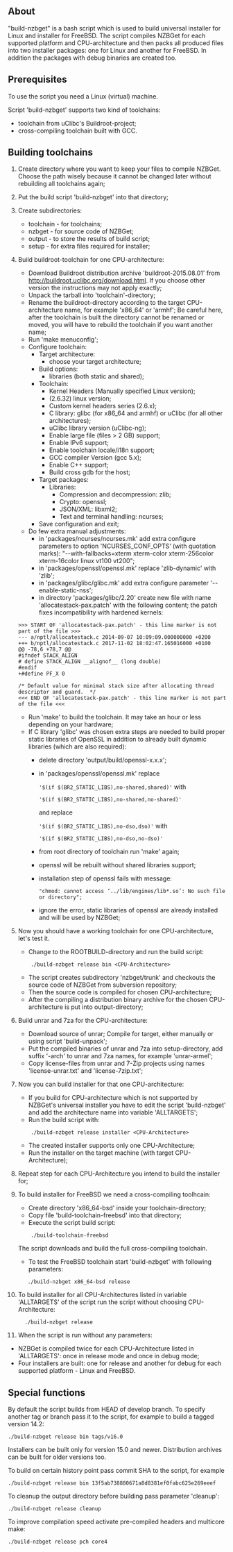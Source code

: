 About
-----
"build-nzbget" is a bash script which is used to build universal installer
for Linux and installer for FreeBSD. The script compiles NZBGet for each
supported platform and CPU-architecture and then packs all produced files
into two installer packages: one for Linux and another for FreeBSD. In
addition the packages with debug binaries are created too.

Prerequisites
-------------
To use the script you need a Linux (virtual) machine.

Script 'build-nzbget' supports two kind of toolchains:
  - toolchain from uClibc's Buildroot-project;
  - cross-compiling toolchain built with GCC.


Building toolchains
-------------------

1. Create directory where you want to keep your files to compile NZBGet. Choose
   the path wisely because it cannot be changed later without rebuilding all
   toolchains again;

2. Put the build script 'build-nzbget' into that directory;

3. Create subdirectories:
    - toolchain - for toolchains;
    - nzbget    - for source code of NZBGet;
    - output    - to store the results of build script;
    - setup     - for extra files required for installer;

4. Build buildroot-toolchain for one CPU-architecture:
    - Download Buildroot distribution archive 'buildroot-2015.08.01' from
         http://buildroot.uclibc.org/download.html.
         If you choose other version the instructions may not apply exactly;
    - Unpack the tarball into 'toolchain'-directory;
    - Rename the buildroot-directory according to the target CPU-architecture name,
         for example 'x86_64' or 'armhf'; Be careful here, after the toolchain is
         built the directory cannot be renamed or moved, you will have to rebuild
         the toolchain if you want another name;
    - Run 'make menuconfig';
    - Configure toolchain:
         - Target architecture:
             - choose your target architecture;
         - Build options:
             - libraries (both static and shared);
         - Toolchain:
             - Kernel Headers (Manually specified Linux version);
             - (2.6.32) linux version;
             - Custom kernel headers series (2.6.x);
             - C library: glibc (for x86_64 and armhf) or uClibc (for all other architectures);
             - uClibc library version (uClibc-ng);
             - Enable large file (files > 2 GB) support;
             - Enable IPv6 support;
             - Enable toolchain locale/i18n support;
             - GCC compiler Version (gcc 5.x);
             - Enable C++ support;
             - Build cross gdb for the host;
         - Target packages:
              - Libraries:
                  - Compression and decompression: zlib;
                  - Crypto: openssl;
                  - JSON/XML: libxml2;
                  - Text and terminal handling: ncurses;
         - Save configuration and exit;
    - Do few extra manual adjustments:
         - in 'packages/ncurses/ncurses.mk' add extra configure parameters to
           option 'NCURSES_CONF_OPTS‘ (with quotation marks):
           "--with-fallbacks=xterm xterm-color xterm-256color xterm-16color linux vt100 vt200";
         - in 'packages/openssl/openssl.mk' replace 'zlib-dynamic' with 'zlib';
         - in 'packages/glibc/glibc.mk' add extra configure parameter
           '--enable-static-nss';
         - in directory 'packages/glibc/2.20' create new file with name 'allocatestack-pax.patch'
           with the following content; the patch fixes incompatibility with hardened kernels:
     ```
     >>> START OF 'allocatestack-pax.patch' - this line marker is not part of the file >>>
     --- a/nptl/allocatestack.c	2014-09-07 10:09:09.000000000 +0200
     +++ b/nptl/allocatestack.c	2017-11-02 18:02:47.165016000 +0100
     @@ -78,6 +78,7 @@
     #ifndef STACK_ALIGN
     # define STACK_ALIGN __alignof__ (long double)
     #endif
     +#define PF_X 0
     
     /* Default value for minimal stack size after allocating thread
     descriptor and guard.  */
     <<< END OF 'allocatestack-pax.patch' - this line marker is not part of the file <<<
     ```
    - Run 'make' to build the toolchain. It may take an hour or less depending
         on your hardware;
    - If C library 'glibc' was chosen extra steps are needed to build proper
         static libraries of OpenSSL in addition to already built dynamic
         libraries (which are also required):
         - delete directory 'output/build/openssl-x.x.x';
         - in 'packages/openssl/openssl.mk' replace 

           `'$(if $(BR2_STATIC_LIBS),no-shared,shared)'` with

           `'$(if $(BR2_STATIC_LIBS),no-shared,no-shared)'`
           
           and replace

           `'$(if $(BR2_STATIC_LIBS),no-dso,dso)'` with

           `'$(if $(BR2_STATIC_LIBS),no-dso,no-dso)'`
         - from root directory of toolchain run 'make' again;
         - openssl will be rebuilt without shared libraries support;
         - installation step of openssl fails with message:

           `"chmod: cannot access ‘../lib/engines/lib*.so’: No such file or directory";`

         - ignore the error, static libraries of openssl are already installed
           and will be used by NZBGet;

5. Now you should have a working toolchain for one CPU-architecture, let's
   test it.
    - Change to the ROOTBUILD-directory and run the build script:
     ```
         ./build-nzbget release bin <CPU-Architecture>
     ```
    - The script creates subdirectory 'nzbget/trunk' and checkouts the source
         code of NZBGet from subversion repository;
    - Then the source code is compiled for chosen CPU-architecture;
    - After the compiling a distribution binary archive for the chosen
         CPU-architecture is put into output-directory;

6. Build unrar and 7za for the CPU-architecture:
    - Download source of unrar; Compile for target, either manually or
         using script 'build-unpack';
    - Put the compiled binaries of unrar and 7za into setup-directory, add
         suffix '-arch' to unrar and 7za names, for example 'unrar-armel';
    - Copy license-files from unrar and 7-Zip projects using names
         'license-unrar.txt' and 'license-7zip.txt';

7. Now you can build installer for that one CPU-architecture:
    - If you build for CPU-architecture which is not supported by NZBGet's
         universal installer you have to edit the script 'build-nzbget' and
         add the architecture name into variable 'ALLTARGETS';
    - Run the build script with:
     ```
         ./build-nzbget release installer <CPU-Architecture>
     ```
    - The created installer supports only one CPU-Architecture;
    - Run the installer on the target machine (with target CPU-Architecture);

8. Repeat step for each CPU-Architecture you intend to build the installer for;

9. To build installer for FreeBSD we need a cross-compiling toolhcain:
    - Create directory 'x86_64-bsd' inside your toolchain-directory;
    - Copy file 'build-toolchain-freebsd' into that directory;
    - Execute the script build script:
     ```
         ./build-toolchain-freebsd
     ```
     The script downloads and build the full cross-compiling toolchain.

    - To test the FreeBSD toolchain start 'build-nzbget' with following parameters:
     ```
        ./build-nzbget x86_64-bsd release
     ```
10. To build installer for all CPU-Architectures listed in variable 'ALLTARGETS'
    of the script run the script without choosing CPU-Architecture:
     ```
       ./build-nzbget release
     ```
11. When the script is run without any parameters:
   - NZBGet is compiled twice for each CPU-Architecture listed in
         'ALLTARGETS': once in release mode and once in debug mode;
   - Four installers are built: one for release and another for debug for
         each supported platform - Linux and FreeBSD.


Special functions
-----------------
By default the script builds from HEAD of develop branch. To specify another
tag or branch pass it to the script, for example to build a tagged version 14.2:

```
./build-nzbget release bin tags/v16.0
```

Installers can be built only for version 15.0 and newer. Distribution archives
can be built for older versions too.

To build on certain history point pass commit SHA to the script, for example
```
./build-nzbget release bin 13f5ab738880671a8d8381ef0fabc625e269eeef
```

To cleanup the output directory before building pass parameter 'cleanup':
```
./build-nzbget release cleanup
```

To improve compilation speed activate pre-compiled headers and multicore make:
```
./build-nzbget release pch core4
```
